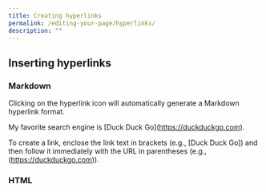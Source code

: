 ```yaml
---
title: Creating hyperlinks
permalink: /editing-your-page/hyperlinks/
description: ""
---
```

Inserting hyperlinks
--------------------

### Markdown

Clicking on the hyperlink icon will automatically generate a Markdown hyperlink format.

  

My favorite search engine is \[Duck Duck Go\](https://duckduckgo.com).

To create a link, enclose the link text in brackets (e.g., \[Duck Duck Go\]) and then follow it immediately with the URL in parentheses (e.g., (https://duckduckgo.com)).

  

### HTML
